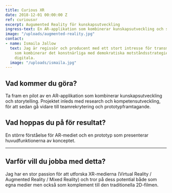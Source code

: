 ```yaml
---
title: Curious XR
date: 2018-12-01 00:00:00 Z
ref: curiousxr
excerpt: Augumented Reality för kunskapsutveckling
ingress-text: En AR-applikation som kombinerar kunskapsutveckling och storytelling.
image: "/uploads/augmented-reality.jpg"
contact:
- name: Ismaila Jallow
  text: Jag är regissör och producent med ett stort intresse för transmediala projekt
    som kombinerar det konstnärliga med demokratiska motståndsstrategier inom det
    digitala.
  image: "/uploads/ismaila.jpg"
---
```


## Vad kommer du göra?
Ta fram en pilot av en AR-applikation som kombinerar kunskapsutveckling och storytelling. Projektet inleds med research och kompetensutveckling, för att sedan gå vidare till teamrekrytering och prototypframtagande.

## Vad hoppas du på för resultat?
En större förståelse för AR-mediet och en prototyp som presenterar huvudfunktionerna av konceptet.

---

## Varför vill du jobba med detta?
 Jag har en stor passion för att utforska XR-medierna (Virtual Reality / Augmented Reality / Mixed Reality) och tror på dess potential både som egna medier men också som komplement till den traditionella 2D-filmen.
